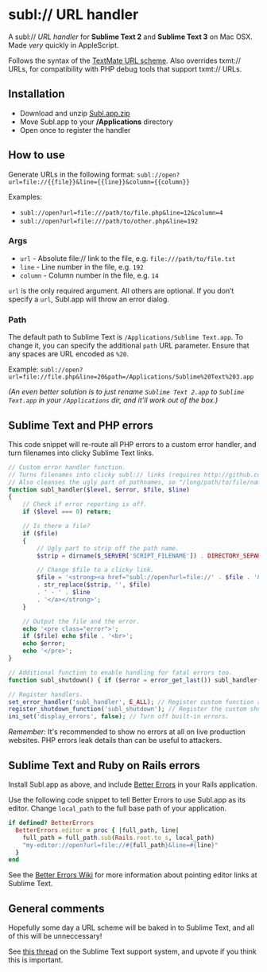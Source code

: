 # subl:// URL handler

A subl:// _URL handler_ for **Sublime Text 2** and **Sublime Text 3** on Mac OSX. Made _very_ quickly in AppleScript.

Follows the syntax of the [TextMate URL scheme](http://blog.macromates.com/2007/the-textmate-url-scheme/). Also overrides txmt:// URLs, for compatibility with PHP debug tools that support txmt:// URLs.

## Installation

- Download and unzip [Subl.app.zip](https://github.com/dhoulb/subl/releases/download/v1.2/Subl.app.zip)
- Move Subl.app to your **/Applications** directory
- Open once to register the handler

## How to use

Generate URLs in the following format:
`subl://open?url=file://{{file}}&line={{line}}&column={{column}}`

Examples:
- `subl://open?url=file:///path/to/file.php&line=12&column=4`
- `subl://open?url=file:///path/to/other.php&line=192`

### Args

- `url` - Absolute file:// link to the file, e.g. `file:///path/to/file.txt`
- `line` - Line number in the file, e.g. `192`
- `column` - Column number in the file, e.g. `14`

`url` is the only required argument. All others are optional. If you don’t specify a `url`, Subl.app will throw an error dialog.

### Path

The default path to Sublime Text is `/Applications/Sublime Text.app`. To change it, you can specify the additional `path` URL parameter. Ensure that any spaces are URL encoded as `%20`.

Example:
`subl://open?url=file://file.php&line=20&path=/Applications/Sublime%20Text%203.app`

_(An even better solution is to just rename `Sublime Text 2.app` to `Sublime Text.app` in your `/Applications` dir, and it’ll work out of the box.)_

## Sublime Text and PHP errors

This code snippet will re-route all PHP errors to a custom error handler, and turn filenames into clicky Sublime Text links.

```php
// Custom error handler function.
// Turns filenames into clicky subl:// links (requires http://github.com/dhoulb/subl)
// Also cleanses the ugly part of pathnames, so "/long/path/to/file/name.php on line 7" becomes "name.php - 7"
function subl_handler($level, $error, $file, $line)
{
	// Check if error reporting is off.
	if ($level === 0) return;

	// Is there a file?
	if ($file)
	{
		// Ugly part to strip off the path name.
		$strip = dirname($_SERVER['SCRIPT_FILENAME']) . DIRECTORY_SEPARATOR;

		// Change $file to a clicky link.
		$file = '<strong><a href="subl://open?url=file://' . $file . '&line=' . $line . '">'
		. str_replace($strip, '', $file)
		. ' - ' . $line
		. '</a></strong>';
	}

	// Output the file and the error.
	echo '<pre class="error">';
	if ($file) echo $file . '<br>';
	echo $error;
	echo '</pre>';
}

// Additional function to enable handling for fatal errors too.
function subl_shutdown() { if ($error = error_get_last()) subl_handler($error['type'], $error['message'], $error['file'], $error['line']); }

// Register handlers.
set_error_handler('subl_handler', E_ALL); // Register custom function as the error handler.
register_shutdown_function('subl_shutdown'); // Register the custom shutdown function.
ini_set('display_errors', false); // Turn off built-in errors.
```

_Remember:_ It's recommended to show no errors at all on live production websites. PHP errors leak details than can be useful to attackers.

## Sublime Text and Ruby on Rails errors

Install Subl.app as above, and include [Better Errors](http://sublimetext.userecho.com/topic/97042-url-sheme-support-subletc/#comment_263670) in your Rails application. 

Use the following code snippet to tell Better Errors to use Subl.app as its editor. Change `local_path` to the full base path of your application.

```ruby
if defined? BetterErrors
  BetterErrors.editor = proc { |full_path, line|
    full_path = full_path.sub(Rails.root.to_s, local_path)
    "my-editor://open?url=file://#{full_path}&line=#{line}"
  }
end
```

See the [Better Errors Wiki](https://github.com/charliesome/better_errors/wiki) for more information about pointing editor links at Sublime Text.

## General comments

Hopefully some day a URL scheme will be baked in to Sublime Text, and all of this will be unneccessary!

See [this thread](http://sublimetext.userecho.com/topic/97042-url-sheme-support-subletc/#comment_263670) on the Sublime Text support system, and upvote if you think this is important.